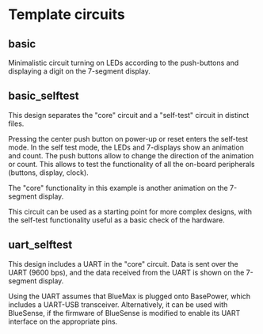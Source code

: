 # Template circuits

## basic

Minimalistic circuit turning on LEDs according to the push-buttons and displaying a digit on the 7-segment display.

## basic\_selftest

This design separates the "core" circuit and a "self-test" circuit in distinct files. 

Pressing the center push button on power-up or reset enters the self-test mode.
In the self test mode, the LEDs and 7-displays show an animation and count. The push buttons allow to change the direction of the animation or count.
This allows to test the functionality of all the on-board peripherals (buttons, display, clock).

The "core" functionality in this example is another animation on the 7-segment display.

This circuit can be used as a starting point for more complex designs, with the self-test functionality useful as a basic check of the hardware.

## uart\_selftest

This design includes a UART in the "core" circuit. 
Data is sent over the UART (9600 bps), and the data received from the UART is shown on the 7-segment display.

Using the UART assumes that BlueMax is plugged onto BasePower, which includes a UART-USB transceiver. 
Alternatively, it can be used with BlueSense, if the firmware of BlueSense is modified to enable its UART interface on the appropriate pins.

